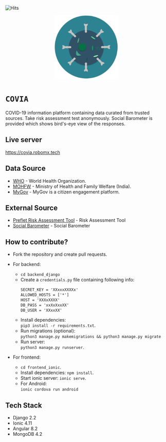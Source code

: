 ![Hits](https://hitcounter.pythonanywhere.com/count/tag.svg?url=https%3A%2F%2Fgithub.com%2FRoboMx%2FCOVIA)

<p align="center">
    <img src="frontend_ionic/src/assets/icon/icon.png" width="200px" height="200px"/>
</p>

# `COVIA`
COVID-19 information platform containing data curated from trusted sources. Take risk assessment test anonymously. Social Barometer is provided which shows bird's-eye view of the responses.

## Live server
https://covia.robomx.tech

## Data Source
* [WHO](https://who.int) - World Health Organization.
* [MOHFW](https://www.mohfw.gov.in/) - Ministry of Health and Family Welfare (India).
* [MyGov](https://www.mygov.in/) - MyGov is a citizen engagement platform.

## External Source
* [Preflet Risk Assessment Tool](https://covid.preflet.com/en/test) - Risk Assessment Tool
* [Social Barometer](https://covid.preflet.com/en/report) - Social Barometer

## How to contribute?
* Fork the repository and create pull requests.
* For backend:
    * `cd backend_django`
    * Create a `credentials.py` file containing following info:
        ```
        SECRET_KEY = 'XXxxxXXXXx'
        ALLOWED_HOSTS = ['*']
        HOST = 'XXXxXXXX'
        DB_PASS = 'xxXxXxxXX'
        DB_USER = 'XXxxXX'
        ```
    * Install dependencies:  
    `pip3 install -r requirements.txt`.
    * Run migrations (optional):  
    `python3 manage.py makemigrations && python3 manage.py migrate`
    * Run server:   
    `python3 manage.py runserver`.

* For frontend:
    * `cd frontend_ionic`.
    * Install dependencies: `npm install`.
    * Start ionic server: `ionic serve`.
    * For Android:  
    `ionic cordova run android`

## Tech Stack
* Django 2.2
* Ionic 4.11
* Angular 8.2
* MongoDB 4.2
